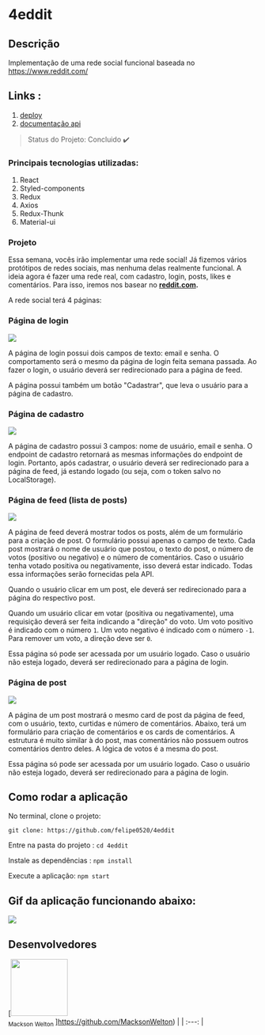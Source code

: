 # 4eddit

## Descrição
Implementação de uma rede social funcional baseada no https://www.reddit.com/

## Links : 
1. [deploy](http://reddit-labenu.surge.sh/)
2. [documentação api ](https://documenter.getpostman.com/view/674905/SzYXXKEE?version=latest#08adf102-4d87-4f70-9dc3-b3c321b29739)


> Status do Projeto: Concluido :heavy_check_mark:

### Principais tecnologias utilizadas:

1. React
2. Styled-components
3. Redux
4. Axios
5. Redux-Thunk
6. Material-ui

### Projeto 
Essa semana, vocês irão implementar uma rede social! Já fizemos vários protótipos de redes sociais, mas nenhuma delas realmente funcional. A ideia agora é fazer uma rede real, com cadastro, login, posts, likes e comentários. Para isso, iremos nos basear no **[reddit.com](https://reddit.com).**

A rede social terá 4 páginas:

### Página de login

![](https://www.notion.so/image/https%3A%2F%2Fs3-us-west-2.amazonaws.com%2Fsecure.notion-static.com%2Fc10d6996-4e20-45e8-a4aa-c1d7e4710fea%2FUntitled.png?table=block&id=9df64902-45f4-4dfb-a48d-3cba6807226c&width=2730&cache=v2)

A página de login possui dois campos de texto: email e senha. O comportamento será o mesmo da página de login feita semana passada. Ao fazer o login, o usuário deverá ser redirecionado para a página de feed.

A página possui também um botão "Cadastrar", que leva o usuário para a página de cadastro.

### Página de cadastro

![](https://www.notion.so/image/https%3A%2F%2Fs3-us-west-2.amazonaws.com%2Fsecure.notion-static.com%2F74892eaa-2276-42fc-8a0d-7ad3295f413c%2FUntitled.png?table=block&id=d86ff58a-1b45-4689-b41d-0addade2ea32&width=2730&cache=v2)

A página de cadastro possui 3 campos: nome de usuário, email e senha. O endpoint de cadastro retornará as mesmas informações do endpoint de login. Portanto, após cadastrar, o usuário deverá ser redirecionado para a página de feed, já estando logado (ou seja, com o token salvo no LocalStorage).

### Página de feed (lista de posts)

![](https://www.notion.so/image/https%3A%2F%2Fs3-us-west-2.amazonaws.com%2Fsecure.notion-static.com%2Fae9a5889-1b48-4fc2-a9ca-bd32b632eab8%2FUntitled.png?table=block&id=d08c5c7e-e815-4fa0-a543-b9084c7e12b6&width=2730&cache=v2)

A página de feed deverá mostrar todos os posts, além de um formulário para a criação de post. O formulário possui apenas o campo de texto. Cada post mostrará o nome de usuário que postou, o texto do post, o número de votos (positivo ou negativo) e o número de comentários. Caso o usuário tenha votado positiva ou negativamente, isso deverá estar indicado. Todas essa informações serão fornecidas pela API.

Quando o usuário clicar em um post, ele deverá ser redirecionado para a página do respectivo post. 

Quando um usuário clicar em votar (positiva ou negativamente), uma requisição deverá ser feita indicando a "direção" do voto. Um voto positivo é indicado com o número `1`. Um voto negativo é indicado com o número `-1`. Para remover um voto, a direção deve ser `0`.

Essa página só pode ser acessada por um usuário logado. Caso o usuário não esteja logado, deverá ser redirecionado para a página de login.

### Página de post

![](https://www.notion.so/image/https%3A%2F%2Fs3-us-west-2.amazonaws.com%2Fsecure.notion-static.com%2F38b78c1b-6bb4-4fb7-844b-991ed9f199da%2FUntitled.png?table=block&id=a53989da-b39d-4d7d-b433-db99e4b390ee&width=2730&cache=v2)

A página de um post mostrará o mesmo card de post da página de feed, com o usuário, texto, curtidas e número de comentários. Abaixo, terá um formulário para criação de comentários e os cards de comentários. A estrutura é muito similar à do post, mas comentários não possuem outros comentários dentro deles. A lógica de votos é a mesma do post.

Essa página só pode ser acessada por um usuário logado. Caso o usuário não esteja logado, deverá ser redirecionado para a página de login.

## Como rodar a aplicação 


No terminal, clone o projeto:

```git clone: https://github.com/felipe0520/4eddit ```

Entre na pasta do projeto  :
```cd 4eddit ```

Instale as dependências : 
```npm install ```

Execute a aplicação:
```npm start ```

## Gif da aplicação funcionando abaixo:

![](gif/exemple.gif)


## Desenvolvedores 

[<img src="https://avatars1.githubusercontent.com/u/24879021?s=400&u=96e0d2417f7231cea3d1f70eaeb068ce26295a1c&v=4" width=115 > <br> <sub> 
Mackson Welton  </sub>]https://github.com/MacksonWelton) |
| :---: |  
